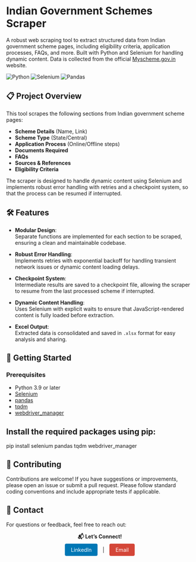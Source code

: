 # Indian Government Schemes Scraper

A robust web scraping tool to extract structured data from Indian government scheme pages, including eligibility criteria, application processes, FAQs, and more. Built with Python and Selenium for handling dynamic content. Data is collected from the official [Myscheme.gov.in](https://www.myscheme.gov.in) website.


![Python](https://img.shields.io/badge/Python-3.9%2B-blue)
![Selenium](https://img.shields.io/badge/Selenium-4.8%2B-orange)
![Pandas](https://img.shields.io/badge/Pandas-1.5%2B-green)

## 📋 Project Overview

This tool scrapes the following sections from Indian government scheme pages:
- **Scheme Details** (Name, Link)
- **Scheme Type** (State/Central)
- **Application Process** (Online/Offline steps)
- **Documents Required**
- **FAQs**
- **Sources & References**
- **Eligibility Criteria**

The scraper is designed to handle dynamic content using Selenium and implements robust error handling with retries and a checkpoint system, so that the process can be resumed if interrupted.

## 🛠️ Features

- **Modular Design**:  
  Separate functions are implemented for each section to be scraped, ensuring a clean and maintainable codebase.

- **Robust Error Handling**:  
  Implements retries with exponential backoff for handling transient network issues or dynamic content loading delays.

- **Checkpoint System**:  
  Intermediate results are saved to a checkpoint file, allowing the scraper to resume from the last processed scheme if interrupted.

- **Dynamic Content Handling**:  
  Uses Selenium with explicit waits to ensure that JavaScript-rendered content is fully loaded before extraction.

- **Excel Output**:  
  Extracted data is consolidated and saved in `.xlsx` format for easy analysis and sharing.

## 🚀 Getting Started

### Prerequisites

- Python 3.9 or later
- [Selenium](https://www.selenium.dev/)
- [pandas](https://pandas.pydata.org/)
- [tqdm](https://github.com/tqdm/tqdm)
- [webdriver_manager](https://github.com/SergeyPirogov/webdriver_manager)

## Install the required packages using pip:

pip install selenium pandas tqdm webdriver_manager


## 🤝 Contributing
Contributions are welcome! If you have suggestions or improvements, please open an issue or submit a pull request. Please follow standard coding conventions and include appropriate tests if applicable.

## 📧 Contact
For questions or feedback, feel free to reach out:

<p align="center"> <strong>📬 Let’s Connect!</strong> <br> <a href="https://www.linkedin.com/in/rishikesh-borah-3b245284/" target="_blank" style="display: inline-block; background-color: #0077B5; color: #fff; padding: 8px 16px; margin: 5px 10px; text-decoration: none; border-radius: 4px;">LinkedIn</a> | <a href="mailto:rishikesh.borah4@gmail.com" target="_blank" style="display: inline-block; background-color: #D44638; color: #fff; padding: 8px 16px; margin: 5px 10px; text-decoration: none; border-radius: 4px;">Email</a> </p>
